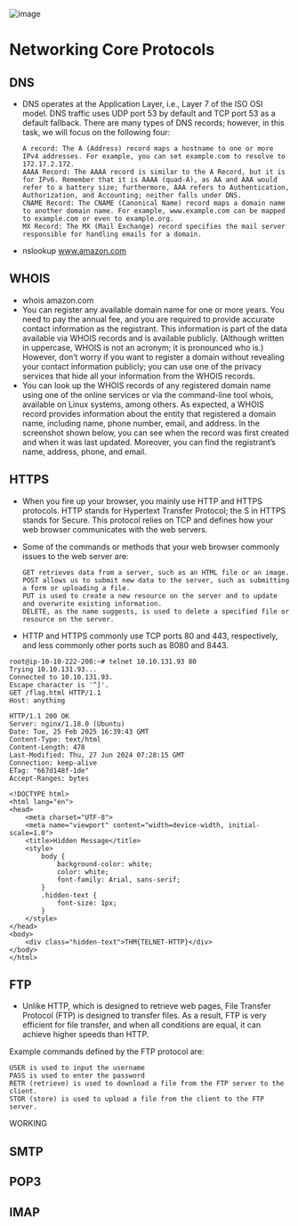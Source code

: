![image](https://github.com/user-attachments/assets/92e66d3f-bdac-4b5b-90f3-086fc0a9af42)

# Networking Core Protocols

## DNS
- DNS operates at the Application Layer, i.e., Layer 7 of the ISO OSI model. DNS traffic uses UDP port 53 by default and TCP port 53 as a default fallback. There are many types of DNS records; however, in this task, we will focus on the following four:

      A record: The A (Address) record maps a hostname to one or more IPv4 addresses. For example, you can set example.com to resolve to 172.17.2.172.
      AAAA Record: The AAAA record is similar to the A Record, but it is for IPv6. Remember that it is AAAA (quad-A), as AA and AAA would refer to a battery size; furthermore, AAA refers to Authentication, Authorization, and Accounting; neither falls under DNS.
      CNAME Record: The CNAME (Canonical Name) record maps a domain name to another domain name. For example, www.example.com can be mapped to example.com or even to example.org.
      MX Record: The MX (Mail Exchange) record specifies the mail server responsible for handling emails for a domain.
- nslookup www.amazon.com
## WHOIS
- whois amazon.com
- You can register any available domain name for one or more years. You need to pay the annual fee, and you are required to provide accurate contact information as the registrant. This information is part of the data available via WHOIS records and is available publicly. (Although written in uppercase, WHOIS is not an acronym; it is pronounced who is.) However, don’t worry if you want to register a domain without revealing your contact information publicly; you can use one of the privacy services that hide all your information from the WHOIS records.
- You can look up the WHOIS records of any registered domain name using one of the online services or via the command-line tool whois, available on Linux systems, among others. As expected, a WHOIS record provides information about the entity that registered a domain name, including name, phone number, email, and address. In the screenshot shown below, you can see when the record was first created and when it was last updated. Moreover, you can find the registrant’s name, address, phone, and email.
## HTTPS
- When you fire up your browser, you mainly use HTTP and HTTPS protocols. HTTP stands for Hypertext Transfer Protocol; the S in HTTPS stands for Secure. This protocol relies on TCP and defines how your web browser communicates with the web servers.

- Some of the commands or methods that your web browser commonly issues to the web server are:

      GET retrieves data from a server, such as an HTML file or an image.
      POST allows us to submit new data to the server, such as submitting a form or uploading a file.
      PUT is used to create a new resource on the server and to update and overwrite existing information.
      DELETE, as the name suggests, is used to delete a specified file or resource on the server.

- HTTP and HTTPS commonly use TCP ports 80 and 443, respectively, and less commonly other ports such as 8080 and 8443.
```
root@ip-10-10-222-208:~# telnet 10.10.131.93 80
Trying 10.10.131.93...
Connected to 10.10.131.93.
Escape character is '^]'.
GET /flag.html HTTP/1.1
Host: anything

HTTP/1.1 200 OK
Server: nginx/1.18.0 (Ubuntu)
Date: Tue, 25 Feb 2025 16:39:43 GMT
Content-Type: text/html
Content-Length: 478
Last-Modified: Thu, 27 Jun 2024 07:28:15 GMT
Connection: keep-alive
ETag: "667d148f-1de"
Accept-Ranges: bytes

<!DOCTYPE html>
<html lang="en">
<head>
    <meta charset="UTF-8">
    <meta name="viewport" content="width=device-width, initial-scale=1.0">
    <title>Hidden Message</title>
    <style>
        body {
            background-color: white;
            color: white;
            font-family: Arial, sans-serif;
        }
        .hidden-text {
            font-size: 1px;
        }
    </style>
</head>
<body>
    <div class="hidden-text">THM{TELNET-HTTP}</div>
</body>
</html>
```
        
## FTP
- Unlike HTTP, which is designed to retrieve web pages, File Transfer Protocol (FTP) is designed to transfer files. As a result, FTP is very efficient for file transfer, and when all conditions are equal, it can achieve higher speeds than HTTP.

Example commands defined by the FTP protocol are:

    USER is used to input the username
    PASS is used to enter the password
    RETR (retrieve) is used to download a file from the FTP server to the client.
    STOR (store) is used to upload a file from the client to the FTP server.

WORKING

## SMTP
## POP3
## IMAP
